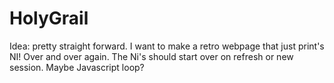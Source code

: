 # HolyGrail
Idea: pretty straight forward. I want to make a retro webpage that just print's NI! Over and over again. The Ni's should start over on refresh or new session. 
Maybe Javascript loop?

